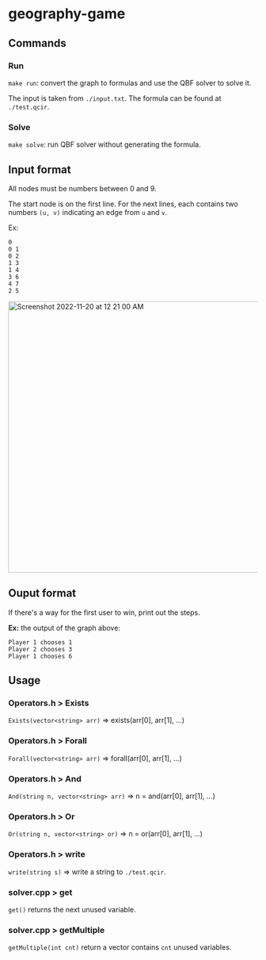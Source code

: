 # geography-game

## Commands

### Run

`make run`: convert the graph to formulas and use the QBF solver to solve it.

The input is taken from `./input.txt`.
The formula can be found at `./test.qcir`.

### Solve
`make solve`: run QBF solver without generating the formula.

## Input format

All nodes must be numbers between 0 and 9.

The start node is on the first line. For the next lines, each contains two numbers `(u, v)` indicating an edge from `u` and `v`.

Ex:

```
0
0 1
0 2
1 3
1 4
3 6
4 7
2 5
```
<img width="547" alt="Screenshot 2022-11-20 at 12 21 00 AM" src="https://user-images.githubusercontent.com/81574365/202886968-a977f8d2-388b-4e7a-ac1f-1c175e10a702.png">

## Ouput format

If there's a way for the first user to win, print out the steps.

**Ex:** the output of the graph above:

```
Player 1 chooses 1
Player 2 chooses 3
Player 1 chooses 6
```

## Usage

### Operators.h > Exists
`Exists(vector<string> arr)` => exists(arr[0], arr[1], ...)

### Operators.h > Forall
`Forall(vector<string> arr)` => forall(arr[0], arr[1], ...)

### Operators.h > And

`And(string n, vector<string> arr)` => n = and(arr[0], arr[1], ...)

### Operators.h > Or

`Or(string n, vector<string> or)` => n = or(arr[0], arr[1], ...)

### Operators.h > write

`write(string s)` => write a string to `./test.qcir`.

### solver.cpp > get

`get()` returns the next unused variable.

### solver.cpp > getMultiple

`getMultiple(int cnt)` return a vector contains `cnt` unused variables.


